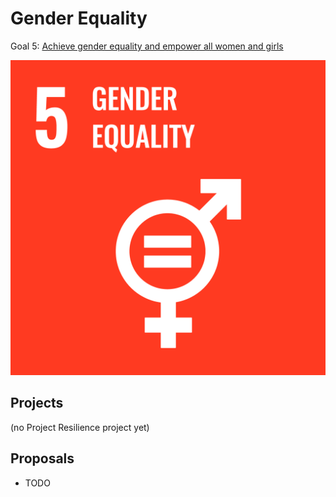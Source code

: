 # Gender Equality

Goal 5: [Achieve gender equality and empower all women and girls](https://sdgs.un.org/goals/goal5)

[![Goal 5](../images/sdgs/E-WEB-Goal-05.png)](https://sdgs.un.org/goals/goal5)

## Projects

(no Project Resilience project yet)

## Proposals

- TODO
